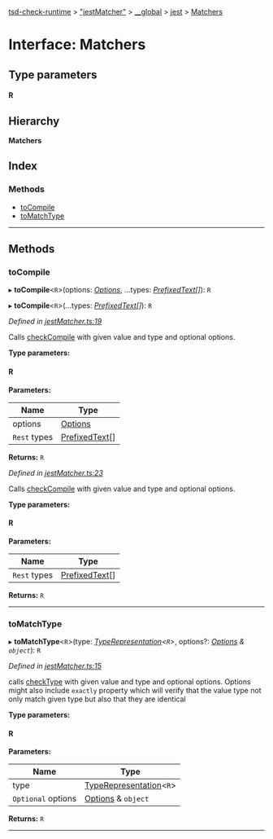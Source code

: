 [tsd-check-runtime](../README.md) > ["jestMatcher"](../modules/_jestmatcher_.md) > [__global](../modules/_jestmatcher_.__global.md) > [jest](../modules/_jestmatcher_.__global.jest.md) > [Matchers](../interfaces/_jestmatcher_.__global.jest.matchers.md)

# Interface: Matchers

## Type parameters
#### R 
## Hierarchy

**Matchers**

## Index

### Methods

* [toCompile](_jestmatcher_.__global.jest.matchers.md#tocompile)
* [toMatchType](_jestmatcher_.__global.jest.matchers.md#tomatchtype)

---

## Methods

<a id="tocompile"></a>

###  toCompile

▸ **toCompile**<`R`>(options: *[Options](_types_.options.md)*, ...types: *[PrefixedText](_types_.prefixedtext.md)[]*): `R`

▸ **toCompile**<`R`>(...types: *[PrefixedText](_types_.prefixedtext.md)[]*): `R`

*Defined in [jestMatcher.ts:19](https://github.com/cancerberoSgx/tsd-check-runtime/blob/14a8bce/src/jestMatcher.ts#L19)*

Calls [checkCompile](../modules/_compile_.md#checkcompile) with given value and type and optional options.

**Type parameters:**

#### R 
**Parameters:**

| Name | Type |
| ------ | ------ |
| options | [Options](_types_.options.md) |
| `Rest` types | [PrefixedText](_types_.prefixedtext.md)[] |

**Returns:** `R`

*Defined in [jestMatcher.ts:23](https://github.com/cancerberoSgx/tsd-check-runtime/blob/14a8bce/src/jestMatcher.ts#L23)*

Calls [checkCompile](../modules/_compile_.md#checkcompile) with given value and type and optional options.

**Type parameters:**

#### R 
**Parameters:**

| Name | Type |
| ------ | ------ |
| `Rest` types | [PrefixedText](_types_.prefixedtext.md)[] |

**Returns:** `R`

___
<a id="tomatchtype"></a>

###  toMatchType

▸ **toMatchType**<`R`>(type: *[TypeRepresentation](../modules/_types_.md#typerepresentation)<`R`>*, options?: *[Options](_types_.options.md) & `object`*): `R`

*Defined in [jestMatcher.ts:15](https://github.com/cancerberoSgx/tsd-check-runtime/blob/14a8bce/src/jestMatcher.ts#L15)*

calls [checkType](../modules/_checktype_.md#checktype) with given value and type and optional options. Options might also include `exactly` property which will verify that the value type not only match given type but also that they are identical

**Type parameters:**

#### R 
**Parameters:**

| Name | Type |
| ------ | ------ |
| type | [TypeRepresentation](../modules/_types_.md#typerepresentation)<`R`> |
| `Optional` options | [Options](_types_.options.md) & `object` |

**Returns:** `R`

___

